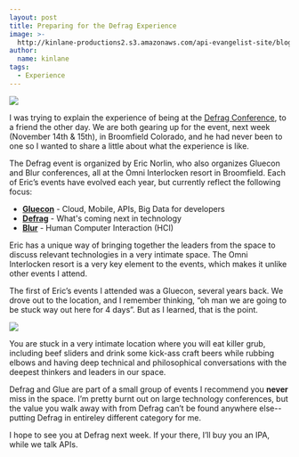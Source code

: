```yaml
---
layout: post
title: Preparing for the Defrag Experience
image: >-
  http://kinlane-productions2.s3.amazonaws.com/api-evangelist-site/blog/Defrag-2012.png
author:
  name: kinlane
tags:
  - Experience
---
```

[![](https://s3.amazonaws.com/kinlane-productions2/events/defrag-2012/Defrag-2012-Conference.png)](http://defragcon.com/)

I was trying to explain the experience of being at the [Defrag Conference](http://defragcon.com/), to a friend the other day. We are both gearing up for the event, next week (November 14th & 15th), in Broomfield Colorado, and he had never been to one so I wanted to share a little about what the experience is like.

The Defrag event is organized by Eric Norlin, who also organizes Gluecon and Blur conferences, all at the Omni Interlocken resort in Broomfield. Each of Eric’s events have evolved each year, but currently reflect the following focus:

*   **[Gluecon](http://gluecon.com/2012/)** - Cloud, Mobile, APIs, Big Data for developers
*   **[Defrag](http://defragcon.com/)** - What's coming next in technology
*   **[Blur](http://www.blurcon.com/)** - Human Computer Interaction (HCI)

Eric has a unique way of bringing together the leaders from the space to discuss relevant technologies in a very intimate space. The Omni Interlocken resort is a very key element to the events, which makes it unlike other events I attend.

The first of Eric’s events I attended was a Gluecon, several years back. We drove out to the location, and I remember thinking, “oh man we are going to be stuck way out here for 4 days”. But as I learned, that is the point.

![](https://s3.amazonaws.com/kinlane-productions2/events/defrag-2012/Omni-Interlocken.png)

You are stuck in a very intimate location where you will eat killer grub, including beef sliders and drink some kick-ass craft beers while rubbing elbows and having deep technical and philosophical conversations with the deepest thinkers and leaders in our space.

Defrag and Glue are part of a small group of events I recommend you **never** miss in the space. I’m pretty burnt out on large technology conferences, but the value you walk away with from Defrag can’t be found anywhere else--putting Defrag in entireley different category for me.

I hope to see you at Defrag next week. If your there, I’ll buy you an IPA, while we talk APIs.